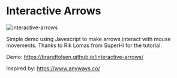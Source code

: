 # Interactive Arrows

![interactive-arrows](https://user-images.githubusercontent.com/57196671/102114322-56c97280-3e3a-11eb-8ad3-02168ac79c33.png)

Simple demo using Javescript to make arrows interact with mouse movements. Thanks to Rik Lomas from SuperHi for the tutorial.

Demo: https://brandtolsen.github.io/interactive-arrows/

Inspired by: https://www.anyways.co/
